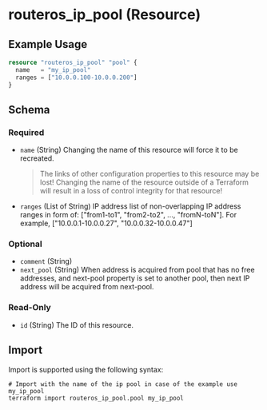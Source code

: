 # routeros_ip_pool (Resource)


## Example Usage
```terraform
resource "routeros_ip_pool" "pool" {
  name   = "my_ip_pool"
  ranges = ["10.0.0.100-10.0.0.200"]
}
```

<!-- schema generated by tfplugindocs -->
## Schema

### Required

- `name` (String) Changing the name of this resource will force it to be recreated.
	> The links of other configuration properties to this resource may be lost!
	> Changing the name of the resource outside of a Terraform will result in a loss of control integrity for that resource!
- `ranges` (List of String) IP address list of non-overlapping IP address ranges in form of: ["from1-to1", "from2-to2", ..., "fromN-toN"]. For example, ["10.0.0.1-10.0.0.27", "10.0.0.32-10.0.0.47"]

### Optional

- `comment` (String)
- `next_pool` (String) When address is acquired from pool that has no free addresses, and next-pool property is set to another pool, then next IP address will be acquired from next-pool.

### Read-Only

- `id` (String) The ID of this resource.

## Import
Import is supported using the following syntax:
```shell
# Import with the name of the ip pool in case of the example use my_ip_pool
terraform import routeros_ip_pool.pool my_ip_pool
```

